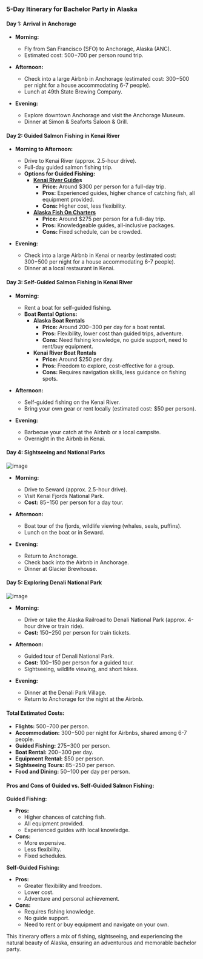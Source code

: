 ### 5-Day Itinerary for Bachelor Party in Alaska

#### Day 1: Arrival in Anchorage
- **Morning:**
  - Fly from San Francisco (SFO) to Anchorage, Alaska (ANC).
  - Estimated cost: $500-$700 per person round trip.

- **Afternoon:**
  - Check into a large Airbnb in Anchorage (estimated cost: $300-$500 per night for a house accommodating 6-7 people).
  - Lunch at 49th State Brewing Company.

- **Evening:**
  - Explore downtown Anchorage and visit the Anchorage Museum.
  - Dinner at Simon & Seaforts Saloon & Grill.

#### Day 2: Guided Salmon Fishing in Kenai River
- **Morning to Afternoon:**
  - Drive to Kenai River (approx. 2.5-hour drive).
  - Full-day guided salmon fishing trip.
  - **Options for Guided Fishing:**
    - **[Kenai River Guide](https://kenaisportfishing.com/kenai-river-fishing-guides/?gad_source=1&gclid=CjwKCAjwko21BhAPEiwAwfaQCJK_e-hPeVudojBWR_lWwaRWXUsr0w4KvrRpAx6L_RDVUpCGqdCx5hoCnB8QAvD_BwE)s**
      - **Price:** Around $300 per person for a full-day trip.
      - **Pros:** Experienced guides, higher chance of catching fish, all equipment provided.
      - **Cons:** Higher cost, less flexibility.
    - **[Alaska Fish On Charters](https://www.alaskafishon.com/)**
      - **Price:** Around $275 per person for a full-day trip.
      - **Pros:** Knowledgeable guides, all-inclusive packages.
      - **Cons:** Fixed schedule, can be crowded.

- **Evening:**
  - Check into a large Airbnb in Kenai or nearby (estimated cost: $300-$500 per night for a house accommodating 6-7 people).
  - Dinner at a local restaurant in Kenai.

#### Day 3: Self-Guided Salmon Fishing in Kenai River
- **Morning:**
  - Rent a boat for self-guided fishing.
  - **Boat Rental Options:**
    - **Alaska Boat Rentals**
      - **Price:** Around $200-$300 per day for a boat rental.
      - **Pros:** Flexibility, lower cost than guided trips, adventure.
      - **Cons:** Need fishing knowledge, no guide support, need to rent/buy equipment.
    - **Kenai River Boat Rentals**
      - **Price:** Around $250 per day.
      - **Pros:** Freedom to explore, cost-effective for a group.
      - **Cons:** Requires navigation skills, less guidance on fishing spots.

- **Afternoon:**
  - Self-guided fishing on the Kenai River.
  - Bring your own gear or rent locally (estimated cost: $50 per person).

- **Evening:**
  - Barbecue your catch at the Airbnb or a local campsite.
  - Overnight in the Airbnb in Kenai.

#### Day 4: Sightseeing and National Parks
![image](https://github.com/user-attachments/assets/d20d2f1d-3306-4f31-8d37-50895723c11b)
- **Morning:**
  - Drive to Seward (approx. 2.5-hour drive).
  - Visit Kenai Fjords National Park.
  - **Cost:** $85-$150 per person for a day tour.

- **Afternoon:**
  - Boat tour of the fjords, wildlife viewing (whales, seals, puffins).
  - Lunch on the boat or in Seward.

- **Evening:**
  - Return to Anchorage.
  - Check back into the Airbnb in Anchorage.
  - Dinner at Glacier Brewhouse.

#### Day 5: Exploring Denali National Park
![image](https://github.com/user-attachments/assets/8e120445-2de1-49eb-abc7-f074be56c1ad)

- **Morning:**
  - Drive or take the Alaska Railroad to Denali National Park (approx. 4-hour drive or train ride).
  - **Cost:** $150-$250 per person for train tickets.

- **Afternoon:**
  - Guided tour of Denali National Park.
  - **Cost:** $100-$150 per person for a guided tour.
  - Sightseeing, wildlife viewing, and short hikes.

- **Evening:**
  - Dinner at the Denali Park Village.
  - Return to Anchorage for the night at the Airbnb.

#### Total Estimated Costs:
- **Flights:** $500-$700 per person.
- **Accommodation:** $300-$500 per night for Airbnbs, shared among 6-7 people.
- **Guided Fishing:** $275-$300 per person.
- **Boat Rental:** $200-$300 per day.
- **Equipment Rental:** $50 per person.
- **Sightseeing Tours:** $85-$250 per person.
- **Food and Dining:** $50-$100 per day per person.

#### Pros and Cons of Guided vs. Self-Guided Salmon Fishing:

**Guided Fishing:**
- **Pros:**
  - Higher chances of catching fish.
  - All equipment provided.
  - Experienced guides with local knowledge.
- **Cons:**
  - More expensive.
  - Less flexibility.
  - Fixed schedules.

**Self-Guided Fishing:**
- **Pros:**
  - Greater flexibility and freedom.
  - Lower cost.
  - Adventure and personal achievement.
- **Cons:**
  - Requires fishing knowledge.
  - No guide support.
  - Need to rent or buy equipment and navigate on your own.

This itinerary offers a mix of fishing, sightseeing, and experiencing the natural beauty of Alaska, ensuring an adventurous and memorable bachelor party.
